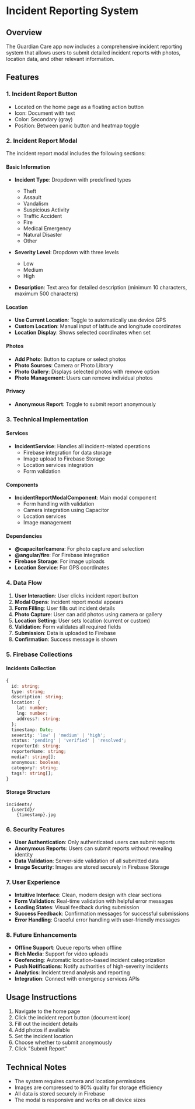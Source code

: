 # Incident Reporting System

## Overview
The Guardian Care app now includes a comprehensive incident reporting system that allows users to submit detailed incident reports with photos, location data, and other relevant information.

## Features

### 1. Incident Report Button
- Located on the home page as a floating action button
- Icon: Document with text
- Color: Secondary (gray)
- Position: Between panic button and heatmap toggle

### 2. Incident Report Modal
The incident report modal includes the following sections:

#### Basic Information
- **Incident Type**: Dropdown with predefined types
  - Theft
  - Assault
  - Vandalism
  - Suspicious Activity
  - Traffic Accident
  - Fire
  - Medical Emergency
  - Natural Disaster
  - Other

- **Severity Level**: Dropdown with three levels
  - Low
  - Medium
  - High

- **Description**: Text area for detailed description (minimum 10 characters, maximum 500 characters)

#### Location
- **Use Current Location**: Toggle to automatically use device GPS
- **Custom Location**: Manual input of latitude and longitude coordinates
- **Location Display**: Shows selected coordinates when set

#### Photos
- **Add Photo**: Button to capture or select photos
- **Photo Sources**: Camera or Photo Library
- **Photo Gallery**: Displays selected photos with remove option
- **Photo Management**: Users can remove individual photos

#### Privacy
- **Anonymous Report**: Toggle to submit report anonymously

### 3. Technical Implementation

#### Services
- **IncidentService**: Handles all incident-related operations
  - Firebase integration for data storage
  - Image upload to Firebase Storage
  - Location services integration
  - Form validation

#### Components
- **IncidentReportModalComponent**: Main modal component
  - Form handling with validation
  - Camera integration using Capacitor
  - Location services
  - Image management

#### Dependencies
- **@capacitor/camera**: For photo capture and selection
- **@angular/fire**: For Firebase integration
- **Firebase Storage**: For image uploads
- **Location Service**: For GPS coordinates

### 4. Data Flow

1. **User Interaction**: User clicks incident report button
2. **Modal Opens**: Incident report modal appears
3. **Form Filling**: User fills out incident details
4. **Photo Capture**: User can add photos using camera or gallery
5. **Location Setting**: User sets location (current or custom)
6. **Validation**: Form validates all required fields
7. **Submission**: Data is uploaded to Firebase
8. **Confirmation**: Success message is shown

### 5. Firebase Collections

#### Incidents Collection
```typescript
{
  id: string;
  type: string;
  description: string;
  location: {
    lat: number;
    lng: number;
    address?: string;
  };
  timestamp: Date;
  severity: 'low' | 'medium' | 'high';
  status: 'pending' | 'verified' | 'resolved';
  reporterId: string;
  reporterName: string;
  media?: string[];
  anonymous: boolean;
  category?: string;
  tags?: string[];
}
```

#### Storage Structure
```
incidents/
  {userId}/
    {timestamp}.jpg
```

### 6. Security Features

- **User Authentication**: Only authenticated users can submit reports
- **Anonymous Reports**: Users can submit reports without revealing identity
- **Data Validation**: Server-side validation of all submitted data
- **Image Security**: Images are stored securely in Firebase Storage

### 7. User Experience

- **Intuitive Interface**: Clean, modern design with clear sections
- **Form Validation**: Real-time validation with helpful error messages
- **Loading States**: Visual feedback during submission
- **Success Feedback**: Confirmation messages for successful submissions
- **Error Handling**: Graceful error handling with user-friendly messages

### 8. Future Enhancements

- **Offline Support**: Queue reports when offline
- **Rich Media**: Support for video uploads
- **Geofencing**: Automatic location-based incident categorization
- **Push Notifications**: Notify authorities of high-severity incidents
- **Analytics**: Incident trend analysis and reporting
- **Integration**: Connect with emergency services APIs

## Usage Instructions

1. Navigate to the home page
2. Click the incident report button (document icon)
3. Fill out the incident details
4. Add photos if available
5. Set the incident location
6. Choose whether to submit anonymously
7. Click "Submit Report"

## Technical Notes

- The system requires camera and location permissions
- Images are compressed to 80% quality for storage efficiency
- All data is stored securely in Firebase
- The modal is responsive and works on all device sizes 